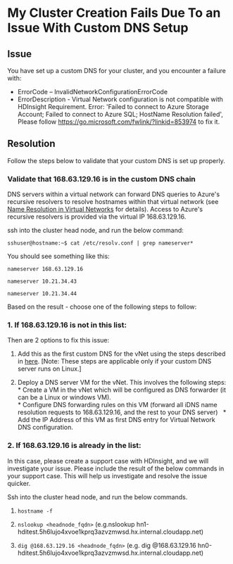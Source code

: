 # My Cluster Creation Fails Due To an Issue With Custom DNS Setup

## Issue
You have set up a custom DNS for your cluster, and you encounter a failure with:
* ErrorCode – InvalidNetworkConfigurationErrorCode
* ErrorDescription - Virtual Network configuration is not compatible with HDInsight Requirement. Error: 'Failed to connect to Azure Storage Account; Failed to connect to Azure SQL; HostName Resolution failed', Please follow https://go.microsoft.com/fwlink/?linkid=853974 to fix it.

## Resolution
Follow the steps below to validate that your custom DNS is set up properly.

### Validate that 168.63.129.16 is in the custom DNS chain
DNS servers within a virtual network can forward DNS queries to Azure's recursive resolvers to resolve hostnames within that virtual network (see [Name Resolution in Virtual Networks](https://docs.microsoft.com/en-us/azure/virtual-network/virtual-networks-name-resolution-for-vms-and-role-instances#name-resolution-using-your-own-dns-server) for details). Access to Azure's recursive resolvers is provided via the virtual IP 168.63.129.16.

ssh into the cluster head node, and run the below command:

`sshuser@hostname:~$ cat /etc/resolv.conf | grep nameserver*`

You should see something like this:

`nameserver 168.63.129.16`

`nameserver 10.21.34.43`

`nameserver 10.21.34.44`

Based on the result - choose one of the following steps to follow:

### 1. If 168.63.129.16 is not in this list:

  Then are 2 options to fix this issue:

  1. Add this as the first custom DNS for the vNet using the steps described in [here](https://docs.microsoft.com/en-us/azure/hdinsight/hdinsight-extend-hadoop-virtual-network#example-dns). [Note: These steps are applicable only if your custom DNS server runs on Linux.]

  2. Deploy a DNS server VM for the vNet. This involves the following steps:
    * Create a VM in the vNet which will be configured as DNS forwarder (it can be a Linux or windows VM).  
    * Configure DNS forwarding rules on this VM (forward all iDNS name resolution requests to 168.63.129.16, and the rest to your DNS server)  
    * Add the IP Address of this VM as first DNS entry for Virtual Network DNS configuration.

### 2. If 168.63.129.16 is already in the list:

  In this case, please create a support case with HDInsight, and we will investigate your issue. Please include the result of the below commands in your support case. This will help us investigate and resolve the issue quicker.

  Ssh into the cluster head node, and run the below commands.

  1. `hostname -f`

  2. `nslookup <headnode_fqdn>` (e.g.nslookup hn1-hditest.5h6lujo4xvoe1kprq3azvzmwsd.hx.internal.cloudapp.net)

  3. `dig @168.63.129.16 <headnode_fqdn>` (e.g. dig @168.63.129.16 hn0-hditest.5h6lujo4xvoe1kprq3azvzmwsd.hx.internal.cloudapp.net)

